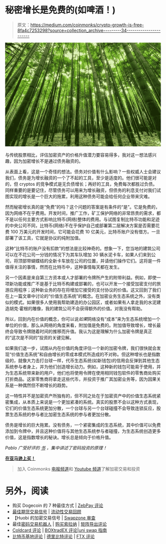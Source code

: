# 秘密增长是免费的(如啤酒！)

> 原文：<https://medium.com/coinmonks/crypto-growth-is-free-8fa4c7253298?source=collection_archive---------34----------------------->

![](img/b3723ee6ede27553244e0106085203a1.png)

与传统股票相比，评估加密资产的价格升值潜力要容易得多，我对这一想法感兴趣，因为加密增长不是通过债务融资的。

从表面上看，这是一个奇怪的想法。债务对价值有什么影响？一些权威人士会建议我们，债务是为增长融资的一个了不起的工具，至少是适度的。他们很可能是对的，但 cryptos 的竞争模式是无负债增长；再好的工具，免费每次都胜过负债。同样重要的是要记住，尽管债务可以用来为增长融资，但债务的利息支付对我们试图实现的增长是一个巨大的拖累，利用这种债务可能会给任何企业带来灾难。

然而秘密增长真的是“免费”的吗？这个问题的答案是有条件的“是”。它是免费的，因为网络不在乎费用。开发时间，推广工作，矿工保护网络的非常昂贵的需求，都不是以任何主要方式影响比特币(网络)整体的费用。与试图复制比特币功能和足迹的中央公司不同，比特币(网络)不在乎保护自己或部署第二层解决方案是否需要花费 100 万美元的开发时间，它可能会花费 10 亿美元，比特币账户没有借方。一旦部署了该工具，它就是协议的纯附加值。

这种“比特币的账户没有扣款”的想法是比较神奇的。想象一下，您当地的建筑公司可以在不花公司一分钱的情况下为其车队增加 30 辆水泥卡车，如果人们来到公司，将顶部带蝴蝶结的全新卡车放在公司的位置，并请他们操作它们。这将是一件值得关注的事情，然而在比特币中，这种事情每天都在发生。

另一个因素是来自第三方资本或人才部署的令牌所产生的附带利益。例如，即使一项新功能或推广不是基于比特币构建或部署的，也可以开发一个接受加密支付的旅游应用程序；这种新业务的存在将增加它接受的支付协议的价值。这又回到了我们在上一篇文章中讨论的“价值生态系统”的概念。在加密业务生态系统之外，没有类似的模式。如果很多人使用我帮助建造的办公园区，或者如果有人拿走我的水泥建造胡克·霍根的雕像，我的建筑公司不会获得额外的价值。对我没有帮助。

所以，回到内在价值的概念，你可以说*如果*网络没有“成本”来为生态系统增加一个单位的价值，那么从网络的角度来看，附加值是免费的。附加值导致增长，增长最终会导致令牌随着时间的推移而升值。我认为这是理解为什么加密令牌是真正的“这次是不同的”投资的关键见解。

如果我们退一步，试图从内在价值的角度评估一个新的加密令牌，我们很快就会发现“价值生态系统”和自由增长的零成本模式所造成的不对称。但这种增长也是指数级的，就像大力击打台球一样，代币生态系统(如新钱包)的信用会反弹到其他生态系统参与者身上，并为他们创造增长动力。例如，这种新的钱包可能易于使用，并为生态系统带来新的用户，他们也将使用令牌在使用相同钱包软件的零售商处购买打折商品。这家零售商将拿走这些代币，并投资于推广其加密业务等，因为因果关系是一种偶然但不断增长的趋势。

这一特性并不是加密资产所独有的，但不同之处在于加密资产中的价值生态系统紧密集成，从本质上来说是一个更加紧凑的系统。真实的股票不会以这种方式表现，它们的价值生态系统更加分散，一个台球与另一个台球碰撞不会导致连锁反应，股票生态系统的参与者比加密生态系统的参与者更加分散。

债务是增长的巨大拖累。没有债务，一个紧密集成的生态系统，其中价值可以免费添加到令牌中，并且这种价值将与其他生态系统参与者碰撞，为生态系统创造更多价值，这是指数增长的秘诀。增长总是倾向于价格升值。

*Pablo 广受好评的* [*书*](https://bit.ly/Crypto-Survival-Amazon-1) *，集中讲述了密码投资的原理！*

[**在亚马逊上买！**](https://bit.ly/Crypto-Survival-Amazon-1)

> 加入 Coinmonks [电报频道](https://t.me/coincodecap)和 [Youtube 频道](https://www.youtube.com/c/coinmonks/videos)了解加密交易和投资

# 另外，阅读

*   购买 Dogecoin 的 7 种最佳方式 | [ZebPay 评论](https://coincodecap.com/zebpay-review)
*   [最佳期货交易信号](https://coincodecap.com/futures-trading-signals) | [流动性交易回顾](https://coincodecap.com/liquid-exchange-review)
*   【Huobi 的加密交易信号 | [Swapzone 审查](/coinmonks/swapzone-review-crypto-exchange-data-aggregator-e0ad78e55ed7)
*   最佳[密码交易机器人](https://coincodecap.com/best-crypto-trading-bots) | [购买索拉纳](https://coincodecap.com/buy-solana) | [矩阵导出评论](https://coincodecap.com/matrixport-review)
*   [Coldcard 评论](https://coincodecap.com/coldcard-review) | [BOXtradEX 评论](https://coincodecap.com/boxtradex-review)|[uni swap 指南](https://coincodecap.com/uniswap)
*   [比特币基地评论](/coinmonks/coinbase-review-6ef4e0f56064) | [德里比特评论](/coinmonks/deribit-review-options-fees-apis-and-testnet-2ca16c4bbdb2) | [FTX 评论](/coinmonks/ftx-crypto-exchange-review-53664ac1198f)